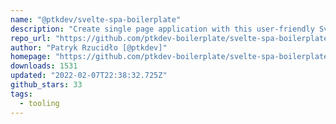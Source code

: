 ```yaml
---
name: "@ptkdev/svelte-spa-boilerplate"
description: "Create single page application with this user-friendly Svelte boilerplate."
repo_url: "https://github.com/ptkdev-boilerplate/svelte-spa-boilerplate"
author: "Patryk Rzucidło [@ptkdev]"
homepage: "https://github.com/ptkdev-boilerplate/svelte-spa-boilerplate"
downloads: 1531
updated: "2022-02-07T22:38:32.725Z"
github_stars: 33
tags: 
  - tooling
---
```

